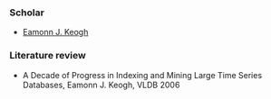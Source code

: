 ### Scholar

+ [Eamonn J. Keogh](http://www.cs.ucr.edu/~eamonn/) 

### Literature review

+ A Decade of Progress in Indexing and Mining Large Time Series Databases, Eamonn J. Keogh, VLDB 2006 

